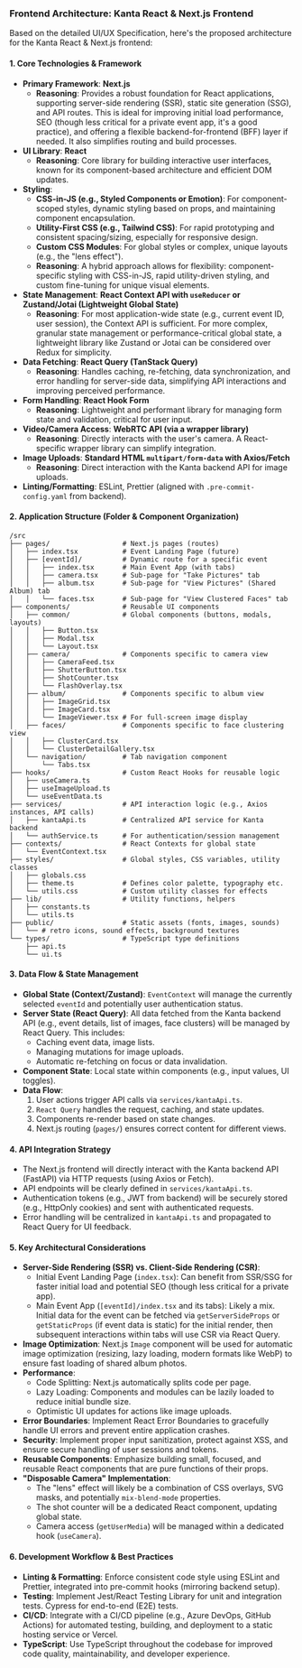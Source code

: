 ### Frontend Architecture: Kanta React & Next.js Frontend

Based on the detailed UI/UX Specification, here's the proposed architecture for the Kanta React & Next.js frontend:

#### 1\. Core Technologies & Framework

  * **Primary Framework**: **Next.js**
      * **Reasoning**: Provides a robust foundation for React applications, supporting server-side rendering (SSR), static site generation (SSG), and API routes. This is ideal for improving initial load performance, SEO (though less critical for a private event app, it's a good practice), and offering a flexible backend-for-frontend (BFF) layer if needed. It also simplifies routing and build processes.
  * **UI Library**: **React**
      * **Reasoning**: Core library for building interactive user interfaces, known for its component-based architecture and efficient DOM updates.
  * **Styling**:
      * **CSS-in-JS (e.g., Styled Components or Emotion)**: For component-scoped styles, dynamic styling based on props, and maintaining component encapsulation.
      * **Utility-First CSS (e.g., Tailwind CSS)**: For rapid prototyping and consistent spacing/sizing, especially for responsive design.
      * **Custom CSS Modules**: For global styles or complex, unique layouts (e.g., the "lens effect").
      * **Reasoning**: A hybrid approach allows for flexibility: component-specific styling with CSS-in-JS, rapid utility-driven styling, and custom fine-tuning for unique visual elements.
  * **State Management**: **React Context API with `useReducer` or Zustand/Jotai (Lightweight Global State)**
      * **Reasoning**: For most application-wide state (e.g., current event ID, user session), the Context API is sufficient. For more complex, granular state management or performance-critical global state, a lightweight library like Zustand or Jotai can be considered over Redux for simplicity.
  * **Data Fetching**: **React Query (TanStack Query)**
      * **Reasoning**: Handles caching, re-fetching, data synchronization, and error handling for server-side data, simplifying API interactions and improving perceived performance.
  * **Form Handling**: **React Hook Form**
      * **Reasoning**: Lightweight and performant library for managing form state and validation, critical for user input.
  * **Video/Camera Access**: **WebRTC API (via a wrapper library)**
      * **Reasoning**: Directly interacts with the user's camera. A React-specific wrapper library can simplify integration.
  * **Image Uploads**: **Standard HTML `multipart/form-data` with Axios/Fetch**
      * **Reasoning**: Direct interaction with the Kanta backend API for image uploads.
  * **Linting/Formatting**: ESLint, Prettier (aligned with `.pre-commit-config.yaml` from backend).

#### 2\. Application Structure (Folder & Component Organization)

```
/src
├── pages/                  # Next.js pages (routes)
│   ├── index.tsx           # Event Landing Page (future)
│   ├── [eventId]/          # Dynamic route for a specific event
│   │   ├── index.tsx       # Main Event App (with tabs)
│   │   ├── camera.tsx      # Sub-page for "Take Pictures" tab
│   │   ├── album.tsx       # Sub-page for "View Pictures" (Shared Album) tab
│   │   └── faces.tsx       # Sub-page for "View Clustered Faces" tab
├── components/             # Reusable UI components
│   ├── common/             # Global components (buttons, modals, layouts)
│   │   ├── Button.tsx
│   │   ├── Modal.tsx
│   │   └── Layout.tsx
│   ├── camera/             # Components specific to camera view
│   │   ├── CameraFeed.tsx
│   │   ├── ShutterButton.tsx
│   │   ├── ShotCounter.tsx
│   │   └── FlashOverlay.tsx
│   ├── album/              # Components specific to album view
│   │   ├── ImageGrid.tsx
│   │   ├── ImageCard.tsx
│   │   └── ImageViewer.tsx # For full-screen image display
│   ├── faces/              # Components specific to face clustering view
│   │   ├── ClusterCard.tsx
│   │   └── ClusterDetailGallery.tsx
│   └── navigation/         # Tab navigation component
│       └── Tabs.tsx
├── hooks/                  # Custom React Hooks for reusable logic
│   ├── useCamera.ts
│   ├── useImageUpload.ts
│   └── useEventData.ts
├── services/               # API interaction logic (e.g., Axios instances, API calls)
│   ├── kantaApi.ts         # Centralized API service for Kanta backend
│   └── authService.ts      # For authentication/session management
├── contexts/               # React Contexts for global state
│   └── EventContext.tsx
├── styles/                 # Global styles, CSS variables, utility classes
│   ├── globals.css
│   ├── theme.ts            # Defines color palette, typography etc.
│   └── utils.css           # Custom utility classes for effects
├── lib/                    # Utility functions, helpers
│   ├── constants.ts
│   └── utils.ts
├── public/                 # Static assets (fonts, images, sounds)
│   └── # retro icons, sound effects, background textures
└── types/                  # TypeScript type definitions
    ├── api.ts
    └── ui.ts
```

#### 3\. Data Flow & State Management

  * **Global State (Context/Zustand)**: `EventContext` will manage the currently selected `eventId` and potentially user authentication status.
  * **Server State (React Query)**: All data fetched from the Kanta backend API (e.g., event details, list of images, face clusters) will be managed by React Query. This includes:
      * Caching event data, image lists.
      * Managing mutations for image uploads.
      * Automatic re-fetching on focus or data invalidation.
  * **Component State**: Local state within components (e.g., input values, UI toggles).
  * **Data Flow**:
    1.  User actions trigger API calls via `services/kantaApi.ts`.
    2.  `React Query` handles the request, caching, and state updates.
    3.  Components re-render based on state changes.
    4.  Next.js routing (`pages/`) ensures correct content for different views.

#### 4\. API Integration Strategy

  * The Next.js frontend will directly interact with the Kanta backend API (FastAPI) via HTTP requests (using Axios or Fetch).
  * API endpoints will be clearly defined in `services/kantaApi.ts`.
  * Authentication tokens (e.g., JWT from backend) will be securely stored (e.g., HttpOnly cookies) and sent with authenticated requests.
  * Error handling will be centralized in `kantaApi.ts` and propagated to React Query for UI feedback.

#### 5\. Key Architectural Considerations

  * **Server-Side Rendering (SSR) vs. Client-Side Rendering (CSR)**:
      * Initial Event Landing Page (`index.tsx`): Can benefit from SSR/SSG for faster initial load and potential SEO (though less critical for a private app).
      * Main Event App (`[eventId]/index.tsx` and its tabs): Likely a mix. Initial data for the event can be fetched via `getServerSideProps` or `getStaticProps` (if event data is static) for the initial render, then subsequent interactions within tabs will use CSR via React Query.
  * **Image Optimization**: Next.js `Image` component will be used for automatic image optimization (resizing, lazy loading, modern formats like WebP) to ensure fast loading of shared album photos.
  * **Performance**:
      * Code Splitting: Next.js automatically splits code per page.
      * Lazy Loading: Components and modules can be lazily loaded to reduce initial bundle size.
      * Optimistic UI updates for actions like image uploads.
  * **Error Boundaries**: Implement React Error Boundaries to gracefully handle UI errors and prevent entire application crashes.
  * **Security**: Implement proper input sanitization, protect against XSS, and ensure secure handling of user sessions and tokens.
  * **Reusable Components**: Emphasize building small, focused, and reusable React components that are pure functions of their props.
  * **"Disposable Camera" Implementation**:
      * The "lens" effect will likely be a combination of CSS overlays, SVG masks, and potentially `mix-blend-mode` properties.
      * The shot counter will be a dedicated React component, updating global state.
      * Camera access (`getUserMedia`) will be managed within a dedicated hook (`useCamera`).

#### 6\. Development Workflow & Best Practices

  * **Linting & Formatting**: Enforce consistent code style using ESLint and Prettier, integrated into pre-commit hooks (mirroring backend setup).
  * **Testing**: Implement Jest/React Testing Library for unit and integration tests. Cypress for end-to-end (E2E) tests.
  * **CI/CD**: Integrate with a CI/CD pipeline (e.g., Azure DevOps, GitHub Actions) for automated testing, building, and deployment to a static hosting service or Vercel.
  * **TypeScript**: Use TypeScript throughout the codebase for improved code quality, maintainability, and developer experience.